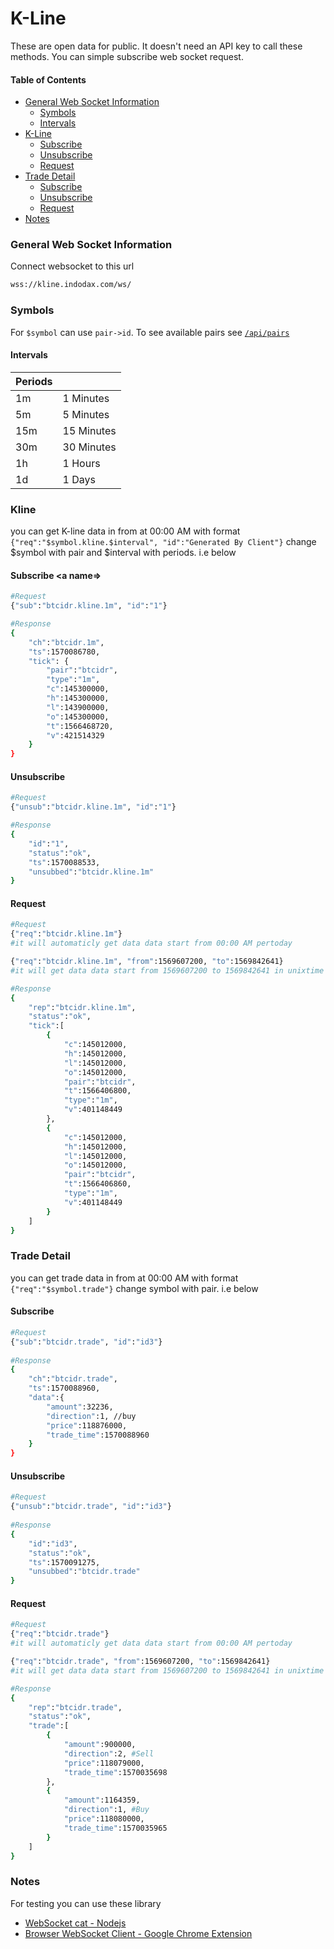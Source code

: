 # K-Line
These are open data for public. It doesn't need an API key to call these methods. You can simple subscribe web socket request.

#### Table of Contents
 - [General Web Socket Information](#general-web-socket-information)
    - [Symbols](#symbols)
    - [Intervals](#intervals)
 - [K-Line](#kline)
     - [Subscribe](#kline-subscribe) 
     - [Unsubscribe](#kline-unsubscribe)  
     - [Request](#kline-request)
 - [Trade Detail](#trade-detail)
     - [Subscribe](#trade-detail-subscribe) 
     - [Unsubscribe](#trade-detail-unsubscribe)  
     - [Request](#trade-detail-request)
 - [Notes](#notes)
    
### General Web Socket Information
Connect websocket to this url
```sh
wss://kline.indodax.com/ws/
```

### Symbols
For `$symbol` can use `pair->id`. To see available pairs see [`/api/pairs`][PublicRestApi]

#### Intervals
| Periods ||
| ------ | ------ |
| 1m | 1 Minutes |
| 5m | 5 Minutes |
| 15m | 15 Minutes |
| 30m | 30 Minutes |
| 1h | 1 Hours |
| 1d | 1 Days |

### Kline
you can get K-line data in from at 00:00 AM with format
`{"req":"$symbol.kline.$interval", "id":"Generated By Client"}` 
change $symbol with pair and $interval with periods. i.e below

#### Subscribe <a name=>
```sh
#Request
{"sub":"btcidr.kline.1m", "id":"1"}

#Response
{
    "ch":"btcidr.1m",
    "ts":1570086780,
    "tick": {
        "pair":"btcidr",
        "type":"1m",
        "c":145300000,
        "h":145300000,
        "l":143900000,
        "o":145300000,
        "t":1566468720,
        "v":421514329
    }
}
```

#### Unsubscribe
```sh
#Request
{"unsub":"btcidr.kline.1m", "id":"1"}

#Response
{
    "id":"1",
    "status":"ok",
    "ts":1570088533,
    "unsubbed":"btcidr.kline.1m"
}
```

#### Request
```sh
#Request
{"req":"btcidr.kline.1m"}
#it will automaticly get data data start from 00:00 AM pertoday

{"req":"btcidr.kline.1m", "from":1569607200, "to":1569842641}
#it will get data data start from 1569607200 to 1569842641 in unixtime

#Response
{
    "rep":"btcidr.kline.1m",
    "status":"ok",
    "tick":[
        {
            "c":145012000,
            "h":145012000,
            "l":145012000,
            "o":145012000,
            "pair":"btcidr",
            "t":1566406800,
            "type":"1m",
            "v":401148449
        },
        {
            "c":145012000,
            "h":145012000,
            "l":145012000,
            "o":145012000,
            "pair":"btcidr",
            "t":1566406860,
            "type":"1m",
            "v":401148449
        }
    ]
}
```

### Trade Detail
you can get trade data in from at 00:00 AM with format
`{"req":"$symbol.trade"}` change symbol with pair. i.e below

#### Subscribe
```sh
#Request
{"sub":"btcidr.trade", "id":"id3"}
 
#Response
{
    "ch":"btcidr.trade",
    "ts":1570088960,
    "data":{
        "amount":32236,
        "direction":1, //buy
        "price":118876000,
        "trade_time":1570088960
    }
}
```

#### Unsubscribe
```sh
#Request
{"unsub":"btcidr.trade", "id":"id3"}
 
#Response
{
    "id":"id3",
    "status":"ok",
    "ts":1570091275,
    "unsubbed":"btcidr.trade"
}
```

#### Request
```sh
#Request
{"req":"btcidr.trade"}
#it will automaticly get data data start from 00:00 AM pertoday

{"req":"btcidr.trade", "from":1569607200, "to":1569842641}
#it will get data data start from 1569607200 to 1569842641 in unixtime

#Response
{
    "rep":"btcidr.trade",
    "status":"ok",
    "trade":[
        {
            "amount":900000,
            "direction":2, #Sell
            "price":118079000,
            "trade_time":1570035698
        },
        {
            "amount":1164359,
            "direction":1, #Buy
            "price":118080000,
            "trade_time":1570035965
        }
    ]
}
```

### Notes
For testing you can use these library 
 - [WebSocket cat - Nodejs](https://www.npmjs.com/package/wscat)
 - [Browser WebSocket Client - Google Chrome Extension](https://chrome.google.com/webstore/detail/browser-websocket-client/mdmlhchldhfnfnkfmljgeinlffmdgkjo?hl=en) 

[PublicRestApi]: <https://github.com/btcid/indodax-official-api-docs/blob/master/Public-RestAPI.md>
